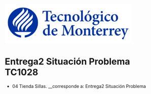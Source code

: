 ![Tec de Monterrey](images/logotecmty.png)
# Entrega2  Situación Problema TC1028


- 04 Tienda Sillas.     __corresponde a: Entrega2 Situación Problema

